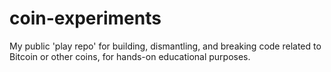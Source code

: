 # coin-experiments
My public 'play repo' for building, dismantling, and breaking code related to Bitcoin or other coins, for hands-on educational purposes.
